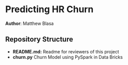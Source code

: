 # Predicting HR Churn 

**Author**: Matthew Blasa

## Repository Structure

- <b>README.md:</b> Readme for reviewers of this project 
- <b>churn.py</b> Churn Model using PySpark in Data Bricks

